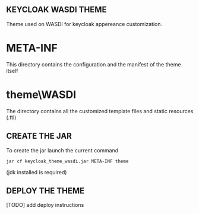 ## KEYCLOAK WASDI THEME 
Theme used on WASDI for keycloak appereance customization.

# META-INF
This directory contains the configuration and the manifest of the theme itself

# theme\WASDI
The directory contains all the customized template files and static resources (.ftl)

## CREATE THE JAR 
To create the jar launch the current command 
 ```
jar cf keycloak_theme_wasdi.jar META-INF theme
 ```
 (jdk installed is required)

## DEPLOY THE THEME 
[TODO] add deploy instructions